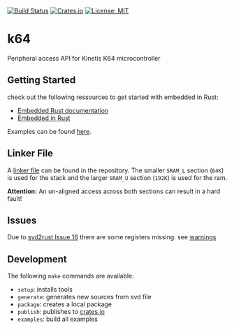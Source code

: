 [![Build Status](https://dev.azure.com/stefanhoelzl/k64/_apis/build/status/stefanhoelzl.k64?branchName=master)](https://dev.azure.com/stefanhoelzl/k64/_build/latest?definitionId=1&branchName=master)
[![Crates.io](https://img.shields.io/crates/v/k64.svg)](https://crates.io/crates/k64)
[![License: MIT](https://img.shields.io/badge/License-MIT-yellow.svg)](LICENSE)

# k64
Peripheral access API for Kinetis K64 microcontroller

## Getting Started
check out the following ressources to get started with embedded in Rust:
* [Embedded Rust documentation](https://docs.rust-embedded.org)
* [Embedded in Rust](http://blog.japaric.io)

Examples can be found [here](examples).

## Linker File
A [linker file](memory.x) can be found in the repository.
The smaller `SRAM_L` section (`64K`) is used for the stack 
and the larger `SRAM_U` section (`192K`) is used for the ram.

**Attention:** An un-aligned access across both sections can result in a hard fault!

## Issues
Due to [svd2rust Issue 16](https://github.com/japaric/svd2rust/issues/16) there are some registers missing.
see [warnings](WARNINGS.md)

## Development
The following `make` commands are available:
* `setup`: installs tools
* `generate`: generates new sources from svd file
* `package`: creates a local package
* `publish`: publishes to [crates.io](http://www.crates.io)
* `examples`: build all examples
